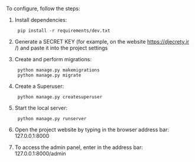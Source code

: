 To configure, follow the steps:
1. Install dependencies:

        pip install -r requirements/dev.txt

2. Generate a SECRET KEY (for example, on the website https://djecrety.ir /) and paste it into the project settings
3. Create and perform migrations: 

        python manage.py makemigrations
        python manage.py migrate

4. Create a Superuser:

        python manage.py createsuperuser

5. Start the local server:

        python manage.py runserver

6. Open the project website by typing in the browser address bar: 127.0.0.1:8000
7. To access the admin panel, enter in the address bar: 127.0.0.1:8000/admin
